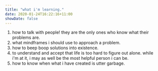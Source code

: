```yaml
---
title: "what i'm learning."
date: 2020-01-24T16:22:16+11:00
showDate: false
---
```

1. how to talk with people! they are the only ones who know what their problems are.
2. what mindframes i should use to approach a problem.
3. how to beep boop solutions into existence.
4. to understand and accept that life is too hard to figure out alone. while i'm at it, i may as well be the most helpful person i can be. 
5. how to know when what i have created is utter garbage.